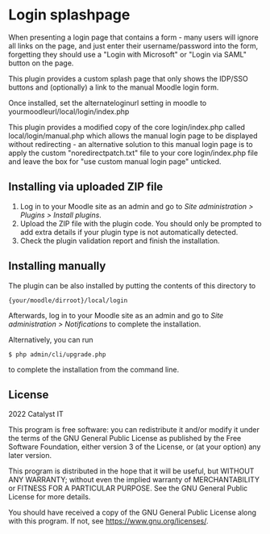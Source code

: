 # Login splashpage #
When presenting a login page that contains a form - many users will ignore all links on the page, and just enter their username/password into the form, forgetting they should use a "Login with Microsoft" or "Login via SAML" button on the page.

This plugin provides a custom splash page that only shows the IDP/SSO buttons and (optionally) a link to the manual Moodle login form.

Once installed, set the alternateloginurl setting in moodle to yourmoodleurl/local/login/index.php 

This plugin provides a modified copy of the core login/index.php called local/login/manual.php which allows the manual login page to be displayed without redirecting - an alternative solution to this manual login page is to apply the custom "noredirectpatch.txt" file to your core login/index.php file and leave the box for "use custom manual login page" unticked.

## Installing via uploaded ZIP file ##

1. Log in to your Moodle site as an admin and go to _Site administration >
   Plugins > Install plugins_.
2. Upload the ZIP file with the plugin code. You should only be prompted to add
   extra details if your plugin type is not automatically detected.
3. Check the plugin validation report and finish the installation.

## Installing manually ##

The plugin can be also installed by putting the contents of this directory to

    {your/moodle/dirroot}/local/login

Afterwards, log in to your Moodle site as an admin and go to _Site administration >
Notifications_ to complete the installation.

Alternatively, you can run

    $ php admin/cli/upgrade.php

to complete the installation from the command line.

## License ##

2022 Catalyst IT

This program is free software: you can redistribute it and/or modify it under
the terms of the GNU General Public License as published by the Free Software
Foundation, either version 3 of the License, or (at your option) any later
version.

This program is distributed in the hope that it will be useful, but WITHOUT ANY
WARRANTY; without even the implied warranty of MERCHANTABILITY or FITNESS FOR A
PARTICULAR PURPOSE.  See the GNU General Public License for more details.

You should have received a copy of the GNU General Public License along with
this program.  If not, see <https://www.gnu.org/licenses/>.
